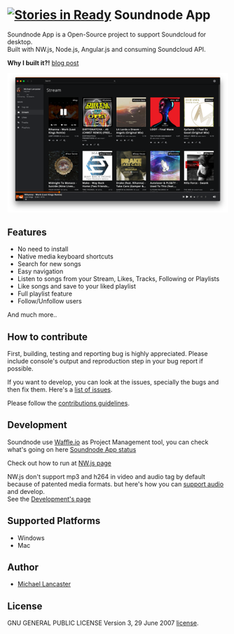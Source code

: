 [![Stories in Ready](https://badge.waffle.io/Soundnode/soundnode-app.png?label=ready&title=Ready)](https://waffle.io/Soundnode/soundnode-app)
Soundnode App
============

Soundnode App is a Open-Source project to support Soundcloud for desktop. <br>
Built with NW.js, Node.js, Angular.js and consuming Soundcloud API.

**Why I built it?!** [blog post](http://www.bymichaellancaster.com/blog/soundnode-soundcloud-for-desktop-dev-release/)

![alt tag](https://raw.githubusercontent.com/Soundnode/soundnode-app/master/Soundnode-app.png)

## Features

- No need to install
- Native media keyboard shortcuts
- Search for new songs
- Easy navigation
- Listen to songs from your Stream, Likes, Tracks, Following or Playlists
- Like songs and save to your liked playlist
- Full playlist feature
- Follow/Unfollow users

And much more..

## How to contribute

First, building, testing and reporting bug is highly appreciated. Please include console's output and reproduction step in your bug report if possible.

If you want to develop, you can look at the issues, specially the bugs and then fix them.
Here's a [list of issues](https://github.com/Soundnode/soundnode-app/issues?state=open).

Please follow the [contributions guidelines](https://github.com/Soundnode/soundnode-app/blob/master/CONTRIBUTING.md).

## Development

Soundnode use [Waffle.io](https://waffle.io/) as Project Management tool, you can check what's going on here [Soundnode App status](https://waffle.io/Soundnode/soundnode-app)

Check out how to run at [NW.js page](https://github.com/nwjs/nw.js/wiki/How-to-run-apps)

NW.js don't support mp3 and h264 in video and audio tag by default because of patented media formats.
but here's how you can [support audio](https://github.com/Soundnode/soundnode-app/wiki/Support-mp3-and-h264-in-video-and-audio-tag) and develop.
<br>
See the [Development's page](https://github.com/Soundnode/soundnode-app/wiki/Development)

## Supported Platforms

- Windows
- Mac

## Author

- [Michael Lancaster](https://github.com/weblancaster)

## License

GNU GENERAL PUBLIC LICENSE Version 3, 29 June 2007 [license](https://github.com/Soundnode/soundnode-app/blob/master/LICENSE.md).
